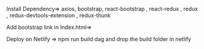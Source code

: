 Install Dependency=>
axios, bootstrap, react-bootstrap , react-redux , redux , redux-devtools-extension , redux-thunk

Add bootstrap link in Index.html=>
 <link
  rel="stylesheet"
  href="https://cdn.jsdelivr.net/npm/bootstrap@5.1.3/dist/css/bootstrap.min.css"
  integrity="sha384-1BmE4kWBq78iYhFldvKuhfTAU6auU8tT94WrHftjDbrCEXSU1oBoqyl2QvZ6jIW3"
  crossorigin="anonymous"
/>


Deploy on Netlify =>
npm run build
dag and drop the build folder in netlify 
